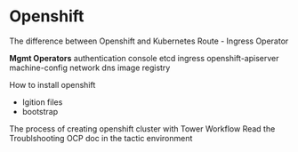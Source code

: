 # Openshift

The difference between Openshift and Kubernetes
Route - Ingress Operator

**Mgmt Operators**
authentication
console
etcd
ingress
openshift-apiserver
machine-config
network
dns
image registry

How to install openshift 
 - Igition files
 - bootstrap


The process of creating openshift cluster with Tower Workflow
Read the Troublshooting OCP doc in the tactic environment
